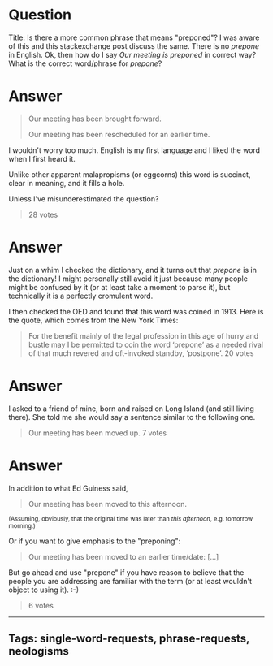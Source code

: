 # Question
Title: Is there a more common phrase that means "preponed"?
I was aware of this and this stackexchange post discuss the same. There is no *prepone* in English. Ok, then how do I say *Our meeting is preponed* in correct way? What is the correct word/phrase for *prepone*?

# Answer
> Our meeting has been brought forward.
> 
> Our meeting has been rescheduled for an earlier time.

I wouldn't worry too much. English is my first language and I liked the word when I first heard it.

Unlike other apparent malapropisms (or eggcorns) this word is succinct, clear in meaning, and it fills a hole.

Unless I've misunderestimated the question?
> 28 votes

# Answer
Just on a whim I checked the dictionary, and it turns out that *prepone* is in the dictionary! I might personally still avoid it just because many people might be confused by it (or at least take a moment to parse it), but technically it is a perfectly cromulent word. 

I then checked the OED and found that this word was coined in 1913. Here is the quote, which comes from the New York Times:

> For the benefit mainly of the legal profession in this age of hurry and bustle may I be permitted to coin the word ‘prepone’ as a needed rival of that much revered and oft-invoked standby, ‘postpone’.
> 20 votes

# Answer
I asked to a friend of mine, born and raised on Long Island (and still living there). She told me she would say a sentence similar to the following one.

> Our meeting has been moved up.
> 7 votes

# Answer
In addition to what Ed Guiness said,

> Our meeting has been moved to this afternoon.

<sup>(Assuming, obviously, that the original time was later than *this afternoon*, e.g. tomorrow morning.)</sup>

Or if you want to give emphasis to the "preponing":

> Our meeting has been moved to an earlier time/date: \[...\]

But go ahead and use "prepone" if you have reason to believe that the people you are addressing are familiar with the term (or at least wouldn't object to using it). :-)
> 6 votes

---
Tags: single-word-requests, phrase-requests, neologisms
---